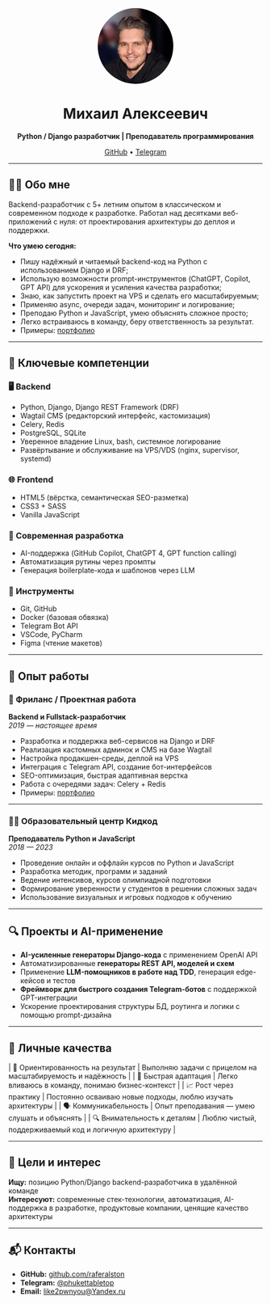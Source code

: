 <!-- Фото-карточка -->
<p align="center">
  <img src="personal_photo.jpg" width="150" alt="Михаил Алексеевич — Python-разработчик" style="border-radius: 50%">
</p>

<h1 align="center">Михаил Алексеевич</h1>

<p align="center">
  <b>Python / Django разработчик | Преподаватель программирования</b>  
</p>

<p align="center">
  <a href="https://github.com/raferalston">GitHub</a> • 
  <a href="https://t.me/phukettabletop">Telegram</a>  
</p>

---

## 🧑‍💻 Обо мне

Backend-разработчик с 5+ летним опытом в классическом и современном подходе к разработке. Работал над десятками веб-приложений с нуля: от проектирования архитектуры до деплоя и поддержки. 

**Что умею сегодня:**
- Пишу надёжный и читаемый backend-код на Python с использованием Django и DRF;
- Использую возможности prompt-инструментов (ChatGPT, Copilot, GPT API) для ускорения и усиления качества разработки;
- Знаю, как запустить проект на VPS и сделать его масштабируемым;
- Применяю async, очереди задач, мониторинг и логирование;
- Преподаю Python и JavaScript, умею объяснять сложное просто;
- Легко встраиваюсь в команду, беру ответственность за результат.
- Примеры: [портфолио](https://github.com/raferalston/portfolio)
 
---

## 📌 Ключевые компетенции

### 🖥 Backend
- Python, Django, Django REST Framework (DRF)
- Wagtail CMS (редакторский интерфейс, кастомизация)
- Celery, Redis
- PostgreSQL, SQLite
- Уверенное владение Linux, bash, системное логирование
- Развёртывание и обслуживание на VPS/VDS (nginx, supervisor, systemd)

### 🌐 Frontend
- HTML5 (вёрстка, семантическая SEO-разметка)
- CSS3 + SASS
- Vanilla JavaScript

### 🤖 Современная разработка
- AI-поддержка (GitHub Copilot, ChatGPT 4, GPT function calling)
- Автоматизация рутины через промпты
- Генерация boilerplate-кода и шаблонов через LLM

### 🔧 Инструменты
- Git, GitHub
- Docker (базовая обвязка)
- Telegram Bot API
- VSCode, PyCharm
- Figma (чтение макетов)

---

## 💼 Опыт работы

### 🎯 Фриланс / Проектная работа  
**Backend и Fullstack-разработчик**  
*2019 — настоящее время*  

- Разработка и поддержка веб-сервисов на Django и DRF  
- Реализация кастомных админок и CMS на базе Wagtail  
- Настройка продакшен-среды, деплой на VPS  
- Интеграция с Telegram API, создание бот-интерфейсов  
- SEO-оптимизация, быстрая адаптивная верстка  
- Работа с очередями задач: Celery + Redis  
- Примеры: [портфолио](https://github.com/raferalston/portfolio)

---

### 👨‍🏫 Образовательный центр **Кидкод**  
**Преподаватель Python и JavaScript**  
*2018 — 2023*  

- Проведение онлайн и оффлайн курсов по Python и JavaScript  
- Разработка методик, программ и заданий  
- Ведение интенсивов, курсов олимпиадной подготовки  
- Формирование уверенности у студентов в решении сложных задач  
- Использование визуальных и игровых подходов к обучению

---

## 🔍 Проекты и AI-применение

- **AI-усиленные генераторы Django-кода** с применением OpenAI API  
- Автоматизированные **генераторы REST API, моделей и схем**  
- Применение **LLM-помощников в работе над TDD**, генерация edge-кейсов и тестов  
- **Фреймворк для быстрого создания Telegram-ботов** с поддержкой GPT-интеграции  
- Ускорение проектирования структуры БД, роутинга и логики с помощью prompt-дизайна

---

## 🧠 Личные качества

| 🎯 Ориентированность на результат | Выполняю задачи с прицелом на масштабируемость и надёжность |
| 🧩 Быстрая адаптация   | Легко вливаюсь в команду, понимаю бизнес-контекст |
| 📈 Рост через практику | Постоянно осваиваю новые подходы, люблю изучать архитектуры |
| 🗣 Коммуникабельность | Опыт преподавания — умею слушать и объяснять |
| 🔍 Внимательность к деталям | Люблю чистый, поддерживаемый код и логичную архитектуру |

---

## 🚀 Цели и интерес

**Ищу:** позицию Python/Django backend-разработчика в удалённой команде  
**Интересуют:** современные стек-технологии, автоматизация, AI-поддержка в разработке, продуктовые компании, ценящие качество архитектуры

---

## 📬 Контакты

- **GitHub:** [github.com/raferalston](https://github.com/raferalston)  
- **Telegram:** [@phukettabletop](https://t.me/phukettabletop)  
- **Email:** like2pwnyou@Yandex.ru
